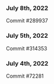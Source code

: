 ### July 8th, 2022

Commit #289937

### July 5th, 2022

Commit #314353


### July 4th, 2022

Commit #72281
